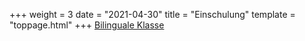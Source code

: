 +++
weight = 3
date = "2021-04-30"
title = "Einschulung"
template = "toppage.html"
+++
[Bilinguale Klasse <i class='fas fa-paint-brush'></i>](bilingualeklasse.md)  


